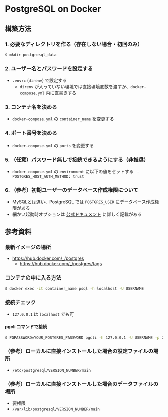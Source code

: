 # PostgreSQL on Docker

## 構築方法

### 1. 必要なディレクトリを作る（存在しない場合・初回のみ）

```bash
$ mkdir postgresql_data
```

### 2. ユーザー名とパスワードを設定する
- `.envrc` (`direnv`) で設定する
  - `direnv` が入っていない環境では直接環境変数を渡すか、`docker-compose.yml` 内に直書きする

### 3. コンテナ名を決める
- `docker-compose.yml` の `container_name` を変更する

### 4. ポート番号を決める
- `docker-compose.yml` の `ports` を変更する

### 5. （任意）パスワード無しで接続できるようにする（非推奨）
- `docker-compose.yml` の `environment` に以下の値をセットする
  ` - POSTGRES_HOST_AUTH_METHOD: trust`

### 6. （参考）初期ユーザーのデータベース作成権限について
- MySQLとは違い、PostgreSQL では `POSTGRES_USER` にデータベース作成権限がある
- 細かい起動時オプションは [公式ドキュメント](https://hub.docker.com/_/postgres) に詳しく記載がある

## 参考資料

### 最新イメージの場所
- https://hub.docker.com/_/postgres
  - https://hub.docker.com/_/postgres/tags

### コンテナの中に入る方法

```bash
$ docker exec -it container_name psql -h localhost -U USERNAME
```

### 接続チェック
- `127.0.0.1` は `localhost` でも可

#### pgcli コマンドで接続

```bash
$ PGPASSWORD=YOUR_POSTGRES_PASSWORD pgcli -h 127.0.0.1 -U USERNAME -p 23456
```

### （参考）ローカルに直接インストールした場合の設定ファイルの場所

- `/etc/postgresql/VERSION_NUMBER/main`

### （参考）ローカルに直接インストールした場合のデータファイルの場所
- 要権限
- `/var/lib/postgresql/VERSION_NUMBER/main`
